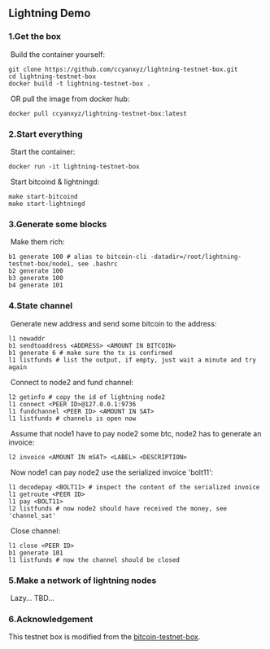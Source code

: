 ## Lightning Demo

### 1.Get the box

​	Build the container yourself:

```
git clone https://github.com/ccyanxyz/lightning-testnet-box.git
cd lightning-testnet-box
docker build -t lightning-testnet-box .
```

​	OR pull the image from docker hub:

```
docker pull ccyanxyz/lightning-testnet-box:latest
```

### 2.Start everything

​	Start the container:

```
docker run -it lightning-testnet-box
```

​	Start bitcoind & lightningd:

```
make start-bitcoind
make start-lightningd
```

### 3.Generate some blocks

​	Make them rich: 

```
b1 generate 100 # alias to bitcoin-cli -datadir=/root/lightning-testnet-box/node1, see .bashrc
b2 generate 100
b3 generate 100
b4 generate 101
```

### 4.State channel

​	Generate new address and send some bitcoin to the address:

```
l1 newaddr
b1 sendtoaddress <ADDRESS> <AMOUNT IN BITCOIN>
b1 generate 6 # make sure the tx is confirmed
l1 listfunds # list the output, if empty, just wait a minute and try again
```

​	Connect to node2 and fund channel:

```
l2 getinfo # copy the id of lightning node2
l1 connect <PEER ID>@127.0.0.1:9736
l1 fundchannel <PEER ID> <AMOUNT IN SAT>
l1 listfunds # channels is open now
```

​	Assume that node1 have to pay node2 some btc, node2 has to generate an invoice:

```
l2 invoice <AMOUNT IN mSAT> <LABEL> <DESCRIPTION>
```

​	Now node1 can pay node2 use the serialized invoice 'bolt11':

```
l1 decodepay <BOLT11> # inspect the content of the serialized invoice
l1 getroute <PEER ID>
l1 pay <BOLT11>
l2 listfunds # now node2 should have received the money, see 'channel_sat'
```

​	Close channel:

```
l1 close <PEER ID>
b1 generate 101
l1 listfunds # now the channel should be closed
```

### 5.Make a network of lightning nodes

​	Lazy… TBD...

### 6.Acknowledgement

This testnet box is modified from the [bitcoin-testnet-box](https://github.com/freewil/bitcoin-testnet-box.git).
